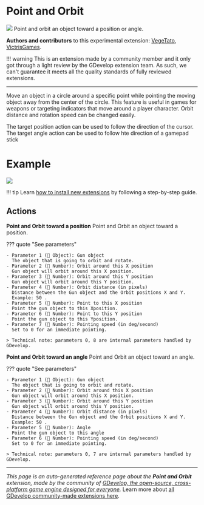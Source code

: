 # Point and Orbit

<img src="https://resources.gdevelop-app.com/assets/Icons/arrow-bottom-right-bold-outline.svg" class="extension-icon"></img>
Point and orbit an object toward a position or angle.

**Authors and contributors** to this experimental extension: [VegeTato](https://gd.games/VegeTato), [VictrisGames](https://gd.games/VictrisGames).

!!! warning
    This is an extension made by a community member and it only got through a
    light review by the GDevelop extension team. As such, we can't guarantee it
    meets all the quality standards of fully reviewed extensions.

---

Move an object in a circle around a specific point while pointing the moving object away from the center of the circle.
This feature is useful in games for weapons or targeting indicators that move around a player character.
Orbit distance and rotation speed can be changed easily.

The target position action can be used to follow the direction of the cursor.
The target angle action can be used to follow hte direction of a gamepad stick

# Example
![](https://i.imgur.com/N2KtaMT.png)

!!! tip
    Learn [how to install new extensions](/gdevelop5/extensions/search) by following a step-by-step guide.

## Actions

**Point and Orbit toward a position**
Point and Orbit an object toward a position.

??? quote "See parameters"

    - Parameter 1 (👾 Object): Gun object
      The object that is going to orbit and rotate.
    - Parameter 2 (🔢 Number): Orbit around this X position
      Gun object will orbit around this X position.
    - Parameter 3 (🔢 Number): Orbit around this Y position
      Gun object will orbit around this Y position.
    - Parameter 4 (🔢 Number): Orbit distance (in pixels)
      Distance between the Gun object and the Orbit positions X and Y.  
      Example: 50 .
    - Parameter 5 (🔢 Number): Point to this X position
      Point the gun object to this Xposition.
    - Parameter 6 (🔢 Number): Point to this Y position
      Point the gun object to this Yposition.
    - Parameter 7 (🔢 Number): Pointing speed (in deg/second)
      Set to 0 for an immediate pointing.

    > Technical note: parameters 0, 8 are internal parameters handled by GDevelop.

**Point and Orbit toward an angle**
Point and Orbit an object toward an angle.

??? quote "See parameters"

    - Parameter 1 (👾 Object): Gun object
      The object that is going to orbit and rotate.
    - Parameter 2 (🔢 Number): Orbit around this X position
      Gun object will orbit around this X position.
    - Parameter 3 (🔢 Number): Orbit around this Y position
      Gun object will orbit around this Y position.
    - Parameter 4 (🔢 Number): Orbit distance (in pixels)
      Distance between the Gun object and the Orbit positions X and Y.  
      Example: 50 .
    - Parameter 5 (🔢 Number): Angle
      Point the gun object to this angle
    - Parameter 6 (🔢 Number): Pointing speed (in deg/second)
      Set to 0 for an immediate pointing.

    > Technical note: parameters 0, 7 are internal parameters handled by GDevelop.




---

*This page is an auto-generated reference page about the **Point and Orbit** extension, made by the community of [GDevelop, the open-source, cross-platform game engine designed for everyone](https://gdevelop.io/).* Learn more about [all GDevelop community-made extensions here](/gdevelop5/extensions).